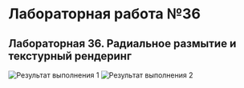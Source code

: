 # Лабораторная работа №36
## Лабораторная 36. Радиальное размытие и текстурный рендеринг
![Результат выполнения 1]()
![Результат выполнения 2]()
